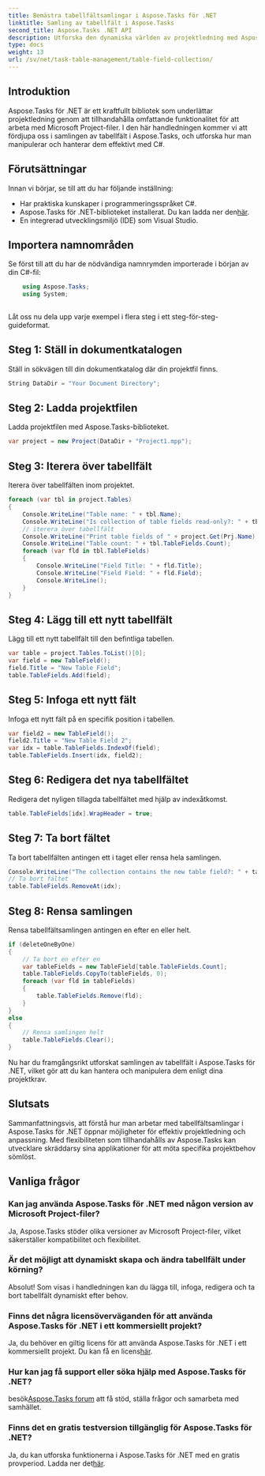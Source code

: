 ```yaml
---
title: Bemästra tabellfältsamlingar i Aspose.Tasks för .NET
linktitle: Samling av tabellfält i Aspose.Tasks
second_title: Aspose.Tasks .NET API
description: Utforska den dynamiska världen av projektledning med Aspose.Tasks för .NET. Lär dig hur du manipulerar tabellfältsamlingar för en skräddarsydd projektupplevelse.
type: docs
weight: 13
url: /sv/net/task-table-management/table-field-collection/
---
```

## Introduktion
Aspose.Tasks för .NET är ett kraftfullt bibliotek som underlättar projektledning genom att tillhandahålla omfattande funktionalitet för att arbeta med Microsoft Project-filer. I den här handledningen kommer vi att fördjupa oss i samlingen av tabellfält i Aspose.Tasks, och utforska hur man manipulerar och hanterar dem effektivt med C#.
## Förutsättningar
Innan vi börjar, se till att du har följande inställning:
- Har praktiska kunskaper i programmeringsspråket C#.
- Aspose.Tasks för .NET-biblioteket installerat. Du kan ladda ner den[här](https://releases.aspose.com/tasks/net/).
- En integrerad utvecklingsmiljö (IDE) som Visual Studio.
## Importera namnområden
Se först till att du har de nödvändiga namnrymden importerade i början av din C#-fil:
```csharp
    using Aspose.Tasks;
    using System;
    
```
Låt oss nu dela upp varje exempel i flera steg i ett steg-för-steg-guideformat.
## Steg 1: Ställ in dokumentkatalogen
Ställ in sökvägen till din dokumentkatalog där din projektfil finns.
```csharp
String DataDir = "Your Document Directory";
```
## Steg 2: Ladda projektfilen
Ladda projektfilen med Aspose.Tasks-biblioteket.
```csharp
var project = new Project(DataDir + "Project1.mpp");
```
## Steg 3: Iterera över tabellfält
Iterera över tabellfälten inom projektet.
```csharp
foreach (var tbl in project.Tables)
{
    Console.WriteLine("Table name: " + tbl.Name);
    Console.WriteLine("Is collection of table fields read-only?: " + tbl.TableFields.IsReadOnly);
    // iterera över tabellfält
    Console.WriteLine("Print table fields of " + project.Get(Prj.Name) + " project.");
    Console.WriteLine("Table count: " + tbl.TableFields.Count);
    foreach (var fld in tbl.TableFields)
    {
        Console.WriteLine("Field Title: " + fld.Title);
        Console.WriteLine("Field Field: " + fld.Field);
        Console.WriteLine();
    }
}
```
## Steg 4: Lägg till ett nytt tabellfält
Lägg till ett nytt tabellfält till den befintliga tabellen.
```csharp
var table = project.Tables.ToList()[0];
var field = new TableField();
field.Title = "New Table Field";
table.TableFields.Add(field);
```
## Steg 5: Infoga ett nytt fält
Infoga ett nytt fält på en specifik position i tabellen.
```csharp
var field2 = new TableField();
field2.Title = "New Table Field 2";
var idx = table.TableFields.IndexOf(field);
table.TableFields.Insert(idx, field2);
```
## Steg 6: Redigera det nya tabellfältet
Redigera det nyligen tillagda tabellfältet med hjälp av indexåtkomst.
```csharp
table.TableFields[idx].WrapHeader = true;
```
## Steg 7: Ta bort fältet
Ta bort tabellfälten antingen ett i taget eller rensa hela samlingen.
```csharp
Console.WriteLine("The collection contains the new table field?: " + table.TableFields.Contains(field));
// Ta bort fältet
table.TableFields.RemoveAt(idx);
```
## Steg 8: Rensa samlingen
Rensa tabellfältsamlingen antingen en efter en eller helt.
```csharp
if (deleteOneByOne)
{
    // Ta bort en efter en
    var tableFields = new TableField[table.TableFields.Count];
    table.TableFields.CopyTo(tableFields, 0);
    foreach (var fld in tableFields)
    {
        table.TableFields.Remove(fld);
    }
}
else
{
    // Rensa samlingen helt
    table.TableFields.Clear();
}
```
Nu har du framgångsrikt utforskat samlingen av tabellfält i Aspose.Tasks för .NET, vilket gör att du kan hantera och manipulera dem enligt dina projektkrav.
## Slutsats
Sammanfattningsvis, att förstå hur man arbetar med tabellfältsamlingar i Aspose.Tasks för .NET öppnar möjligheter för effektiv projektledning och anpassning. Med flexibiliteten som tillhandahålls av Aspose.Tasks kan utvecklare skräddarsy sina applikationer för att möta specifika projektbehov sömlöst.
## Vanliga frågor
### Kan jag använda Aspose.Tasks för .NET med någon version av Microsoft Project-filer?
Ja, Aspose.Tasks stöder olika versioner av Microsoft Project-filer, vilket säkerställer kompatibilitet och flexibilitet.
### Är det möjligt att dynamiskt skapa och ändra tabellfält under körning?
Absolut! Som visas i handledningen kan du lägga till, infoga, redigera och ta bort tabellfält dynamiskt efter behov.
### Finns det några licensöverväganden för att använda Aspose.Tasks för .NET i ett kommersiellt projekt?
 Ja, du behöver en giltig licens för att använda Aspose.Tasks för .NET i ett kommersiellt projekt. Du kan få en licens[här](https://purchase.aspose.com/buy).
### Hur kan jag få support eller söka hjälp med Aspose.Tasks för .NET?
 besök[Aspose.Tasks forum](https://forum.aspose.com/c/tasks/15) att få stöd, ställa frågor och samarbeta med samhället.
### Finns det en gratis testversion tillgänglig för Aspose.Tasks för .NET?
 Ja, du kan utforska funktionerna i Aspose.Tasks för .NET med en gratis provperiod. Ladda ner det[här](https://releases.aspose.com/).